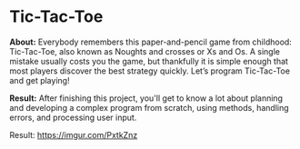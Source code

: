 # Tic-Tac-Toe

**About:**
Everybody remembers this paper-and-pencil game from childhood: Tic-Tac-Toe, also known as Noughts and crosses or Xs and Os. A single mistake usually costs you the game, but thankfully it is simple enough that most players discover the best strategy quickly. Let’s program Tic-Tac-Toe and get playing!

**Result:**
After finishing this project, you'll get to know a lot about planning and developing a complex program from scratch, using methods, handling errors, and processing user input.

Result: https://imgur.com/PxtkZnz
